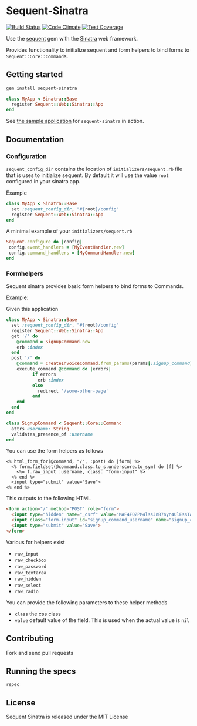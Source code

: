 # Sequent-Sinatra

[![Build Status](https://travis-ci.org/zilverline/sequent-sinatra.svg?branch=master)](https://travis-ci.org/zilverline/sequent-sinatra) [![Code Climate](https://codeclimate.com/github/zilverline/sequent-sinatra/badges/gpa.svg)](https://codeclimate.com/github/zilverline/sequent-sinatra) [![Test Coverage](https://codeclimate.com/github/zilverline/sequent-sinatra/badges/coverage.svg)](https://codeclimate.com/github/zilverline/sequent-sinatra)

Use the [sequent](https://github.com/zilverline/sequent) gem with the [Sinatra](https://github.com/sinatra/sinatra) web framework.

Provides functionality to initialize sequent and form helpers to bind forms to `Sequent::Core::Command`s.

## Getting started

```sh
gem install sequent-sinatra
```

```ruby
class MyApp < Sinatra::Base
  register Sequent::Web::Sinatra::App
end
```

See [the sample application](https://github.com/zilverline/sequent-examples) for `sequent-sinatra` in action.

## Documentation

### Configuration

`sequent_config_dir` contains the location of `initializers/sequent.rb` file that is uses to initialize sequent.
By default it will use the value `root` configured in your sinatra app.

Example

```ruby
class MyApp < Sinatra::Base
  set :sequent_config_dir, "#{root}/config"
  register Sequent::Web::Sinatra::App
end
```

A minimal example of your `initializers/sequent.rb`

```ruby
Sequent.configure do |config|
 config.event_handlers = [MyEventHandler.new]
 config.command_handlers = [MyCommandHandler.new]
end
```

### Formhelpers

Sequent sinatra provides basic form helpers to bind forms to Commands.

Example:

Given this application

```ruby
class MyApp < Sinatra::Base
  set :sequent_config_dir, "#{root}/config"
  register Sequent::Web::Sinatra::App
  get '/' do
    @command = SignupCommand.new
    erb :index
  end
  post '/' do
    @command = CreateInvoiceCommand.from_params(params[:signup_command])
    execute_command @command do |errors|
          if errors
            erb :index
          else
            redirect '/some-other-page'
          end
    end
  end
end
```

```ruby
class SignupCommand < Sequent::Core::Command
  attrs username: String
  validates_presence_of :username
end
```

You can use the form helpers as follows

```erb
<% html_form_for(@command, "/", :post) do |form| %>
  <% form.fieldset(@command.class.to_s.underscore.to_sym) do |f| %>
    <%= f.raw_input :username, class: "form-input" %>
  <% end %>
  <input type="submit" value="Save">
<% end %>
```

This outputs to the following HTML

```html
<form action="/" method="POST" role="form">
  <input type="hidden" name="_csrf" value="MAF4FQZPM4lssJnB7nyn4UlEssTAQnbVVsMRdfmLcmY=" />
  <input class="form-input" id="signup_command_username" name="signup_command[username]" type="text" />
  <input type="submit" value="Save">
</form>
```

Various for helpers exist

* `raw_input`
* `raw_checkbox`
* `raw_password`
* `raw_textarea`
* `raw_hidden`
* `raw_select`
* `raw_radio`

You can provide the following parameters to these helper methods

* `class` the css class
* `value` default value of the field. This is used when the actual value is `nil`

## Contributing

Fork and send pull requests

## Running the specs

`rspec`

## License

Sequent Sinatra is released under the MIT License

